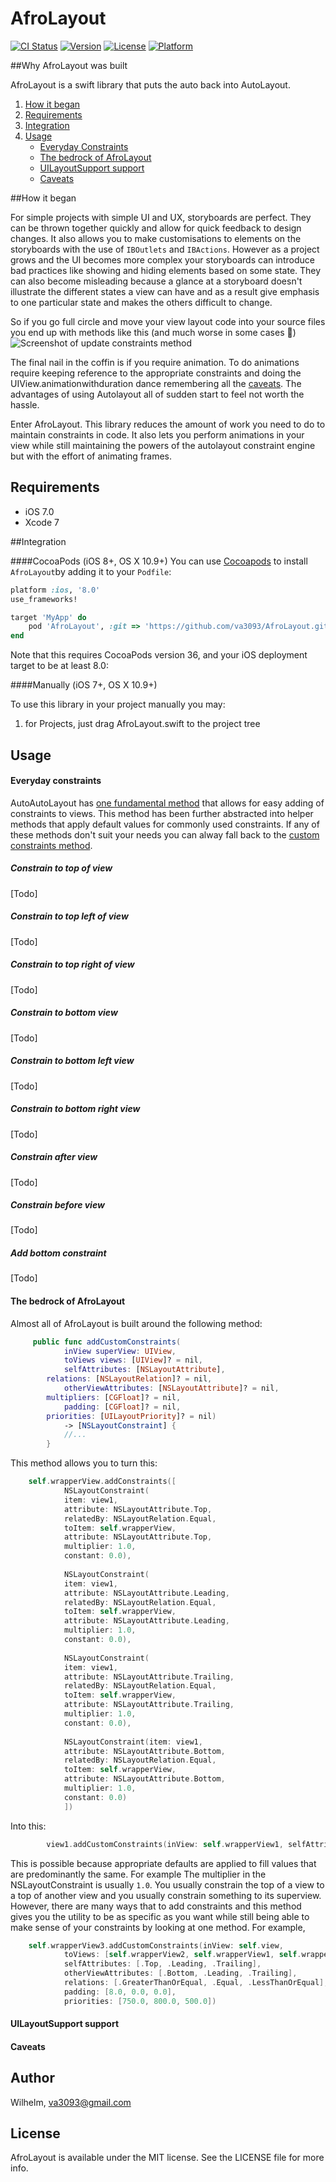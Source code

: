 # AfroLayout

[![CI Status](http://img.shields.io/travis/Wilhelm/AfroLayout.svg?style=flat)](https://travis-ci.org/va3093/AfroLayout)
[![Version](https://img.shields.io/cocoapods/v/AfroLayout.svg?style=flat)](http://cocoapods.org/pods/AfroLayout)
[![License](https://img.shields.io/cocoapods/l/AfroLayout.svg?style=flat)](http://cocoapods.org/pods/AfroLayout)
[![Platform](https://img.shields.io/cocoapods/p/AfroLayout.svg?style=flat)](http://cocoapods.org/pods/AfroLayout)

##Why AfroLayout was built

AfroLayout is a swift library that puts the auto back into AutoLayout.

1. [How it began](#how-it-began)
1. [Requirements](#requirements)
1. [Integration](#integration)
1. [Usage](#usage)
	- [Everyday Constraints](#everyday-constraints)
	- [The bedrock of AfroLayout](#the-bedrock-of-AfroLayout)
	- [UILayoutSupport support](#uilayoutsupport-support)
	- [Caveats](#caveats)

##How it began

For simple projects with simple UI and UX, storyboards are perfect. They can be thrown together quickly and allow for quick feedback to design changes. It also allows you to make customisations to elements on the storyboards with the use of `IBOutlets` and `IBActions`. However as a project grows and the UI becomes more complex your storyboards can introduce bad practices like showing and hiding elements based on some state. They can also become misleading because a glance at a storyboard doesn't illustrate the different states a view can have and as a result give emphasis to one particular state and makes the others difficult to change. 

So if you go full circle and move your view layout code into your source files you end up with methods like this (and much worse in some cases :grimacing:)
![Screenshot of update constraints method](ReadmeAssets/constraints.png?raw=true)

The final nail in the coffin is if you require animation. To do animations require keeping reference to the appropriate constraints and doing the UIView.animationwithduration dance remembering all the [caveats](http://stackoverflow.com/questions/18363399/autolayout-animation-issue). The advantages of using Autolayout all of sudden start to feel not worth the hassle.

Enter AfroLayout. This library reduces the amount of work you need to do to maintain constraints in code. It also lets you perform animations in your view while still maintaining the powers of the autolayout constraint engine but with the effort of animating frames. 

## Requirements

- iOS 7.0
- Xcode 7

##Integration

####CocoaPods (iOS 8+, OS X 10.9+)
You can use [Cocoapods](http://cocoapods.org/) to install `AfroLayout`by adding it to your `Podfile`:
```ruby
platform :ios, '8.0'
use_frameworks!

target 'MyApp' do
	pod 'AfroLayout', :git => 'https://github.com/va3093/AfroLayout.git'
end
```
Note that this requires CocoaPods version 36, and your iOS deployment target to be at least 8.0:


####Manually (iOS 7+, OS X 10.9+)

To use this library in your project manually you may:  

1. for Projects, just drag AfroLayout.swift to the project tree

## Usage

#### Everyday constraints

AutoAutoLayout has [one fundamental method](#the-bedrock-of-autoautolayout) that allows for easy adding of constraints to views. This method has been further abstracted into helper methods that apply default values for commonly used constraints. If any of these methods don't suit your needs you can alway fall back to the [custom constraints method](#the-bedrock-of-autoautolayout).

##### Constrain to top of view
[Todo]

##### Constrain to top left of view
[Todo]

##### Constrain to top right of view
[Todo]

##### Constrain to bottom view
[Todo]

##### Constrain to bottom left view
[Todo]

##### Constrain to bottom right view
[Todo]

##### Constrain after view
[Todo]

##### Constrain before view
[Todo]

##### Add bottom constraint
[Todo]

#### The bedrock of AfroLayout

Almost all of AfroLayout is built around the following method:

```swift
	 public func addCustomConstraints(
        	inView superView: UIView,
        	toViews views: [UIView]? = nil,
        	selfAttributes: [NSLayoutAttribute],
		relations: [NSLayoutRelation]? = nil,
        	otherViewAttributes: [NSLayoutAttribute]? = nil,
		multipliers: [CGFloat]? = nil,
        	padding: [CGFloat]? = nil,
		priorities: [UILayoutPriority]? = nil)
        	-> [NSLayoutConstraint] {
			//... 
		}
```
This method allows you to turn this:
```swift
	self.wrapperView.addConstraints([
			NSLayoutConstraint(
			item: view1, 
			attribute: NSLayoutAttribute.Top, 
			relatedBy: NSLayoutRelation.Equal, 
			toItem: self.wrapperView, 
			attribute: NSLayoutAttribute.Top, 
			multiplier: 1.0, 
			constant: 0.0),
			
			NSLayoutConstraint(
			item: view1, 
			attribute: NSLayoutAttribute.Leading, 
			relatedBy: NSLayoutRelation.Equal, 
			toItem: self.wrapperView, 
			attribute: NSLayoutAttribute.Leading, 
			multiplier: 1.0, 
			constant: 0.0),
			
			NSLayoutConstraint(
			item: view1, 
			attribute: NSLayoutAttribute.Trailing, 
			relatedBy: NSLayoutRelation.Equal, 
			toItem: self.wrapperView, 
			attribute: NSLayoutAttribute.Trailing, 
			multiplier: 1.0, 
			constant: 0.0),
			
			NSLayoutConstraint(item: view1, 
			attribute: NSLayoutAttribute.Bottom, 
			relatedBy: NSLayoutRelation.Equal, 
			toItem: self.wrapperView, 
			attribute: NSLayoutAttribute.Bottom, 
			multiplier: 1.0, 
			constant: 0.0)
			])
```

Into this:
```swift
        view1.addCustomConstraints(inView: self.wrapperView1, selfAttributes: [.Top, .Leading, .Trailing, .Bottom])
```
This is possible because appropriate defaults are applied to fill values that are predominantly the same. For example The multiplier in the NSLayoutConstraint is usually `1.0`. You usually constrain the top of a view to a top of another view and you usually constrain something to its superview. However, there are many ways that to add constraints and this method gives you the utility to be as specific as you want while still being able to make sense of your constraints by looking at one method. For example,

```swift
	self.wrapperView3.addCustomConstraints(inView: self.view,
			toViews: [self.wrapperView2, self.wrapperView1, self.wrapperView2],
			selfAttributes: [.Top, .Leading, .Trailing],
			otherViewAttributes: [.Bottom, .Leading, .Trailing],
			relations: [.GreaterThanOrEqual, .Equal, .LessThanOrEqual],
			padding: [8.0, 0.0, 0.0],
			priorities: [750.0, 800.0, 500.0])
```

#### UILayoutSupport support

#### Caveats

## Author

Wilhelm, va3093@gmail.com

## License

AfroLayout is available under the MIT license. See the LICENSE file for more info.
